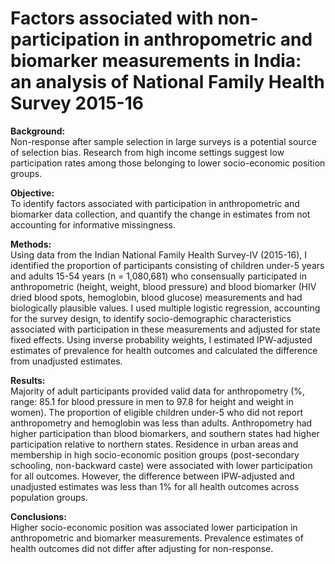 # Factors associated with non-participation in anthropometric and biomarker measurements in India: an analysis of National Family Health Survey 2015-16

**Background:**     
Non-response after sample selection in large surveys is a potential source of selection bias. Research from high income settings suggest low participation rates among those belonging to lower socio-economic position groups.      

**Objective:**      
To identify factors associated with participation in anthropometric and biomarker data collection, and quantify the change in estimates from not accounting for informative missingness.     

**Methods:**      
Using data from the Indian National Family Health Survey-IV (2015-16), I identified the proportion of participants consisting of children under-5 years and adults 15-54 years (n = 1,080,681) who consensually participated in anthropometric (height, weight, blood pressure) and blood biomarker (HIV dried blood spots, hemoglobin, blood glucose) measurements and had biologically plausible values. I used multiple logistic regression, accounting for the survey design, to identify socio-demographic characteristics associated with participation in these measurements and adjusted for state fixed effects. Using inverse probability weights, I estimated IPW-adjusted estimates of prevalence for health outcomes and calculated the difference from unadjusted estimates.     

**Results:**      
Majority of adult participants provided valid data for anthropometry (%, range: 85.1 for blood pressure in men to 97.8 for height and weight in women). The proportion of eligible children under-5 who did not report anthropometry and hemoglobin was less than adults. Anthropometry had higher participation than blood biomarkers, and southern states had higher participation relative to northern states. Residence in urban areas and membership in high socio-economic position groups (post-secondary schooling, non-backward caste) were associated with lower participation for all outcomes. However, the difference between IPW-adjusted and unadjusted estimates was less than 1% for all health outcomes across population groups.     

**Conclusions:**      
Higher socio-economic position was associated lower participation in anthropometric and biomarker measurements. Prevalence estimates of health outcomes did not differ after adjusting for non-response.   

